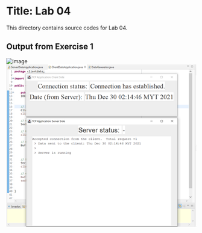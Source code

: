 # Title: Lab 04

This directory contains source codes for Lab 04.

## Output from Exercise 1

![image](https://github.com/athirahshuhaidi/dadrepository/blob/main/TCPDateClientApp/images/OutputExercise01-1.png)
![image](https://github.com/athirahshuhaidi/dadrepository/blob/main/TCPDateClientApp/images/OutputExercise01-2.png)

